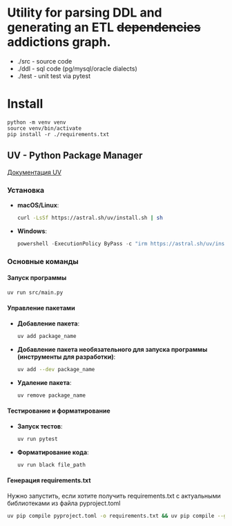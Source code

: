# Utility for parsing DDL and generating an ETL ~~dependencies~~ addictions graph.

* ./src - source code
* ./ddl - sql code (pg/mysql/oracle dialects)
* ./test - unit test via pytest


# Install
```python4
python -m venv venv
source venv/bin/activate
pip install -r ./requirements.txt
```

## UV - Python Package Manager

[Документация UV](https://docs.astral.sh/uv/)

### Установка
- **macOS/Linux**:
  ```bash
  curl -LsSf https://astral.sh/uv/install.sh | sh
  ```
- **Windows**:
  ```powershell
  powershell -ExecutionPolicy ByPass -c "irm https://astral.sh/uv/install.ps1 | iex"
  ```

### Основные команды

#### Запуск программы
```bash
uv run src/main.py
```

#### Управление пакетами
- **Добавление пакета**:
  ```bash
  uv add package_name
  ```
- **Добавление пакета необязательного для запуска программы (инструменты для разработки)**:
  ```bash
  uv add --dev package_name
  ```
- **Удаление пакета**:
  ```bash
  uv remove package_name
  ```

#### Тестирование и форматирование
- **Запуск тестов**:
  ```bash
  uv run pytest
  ```
- **Форматирование кода**:
  ```bash
  uv run black file_path
  ```

#### Генерация requirements.txt

Нужно запустить, если хотите получить requirements.txt с актуальными библиотеками из файла pyproject.toml

```bash
uv pip compile pyproject.toml -o requirements.txt && uv pip compile --group dev >> requirements.txt
```
